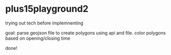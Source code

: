 # plus15playground2

trying out tech before implemnenting

goal: parse geojson file to create polygons using api and file. color polygons based on opening/closing time

done!
